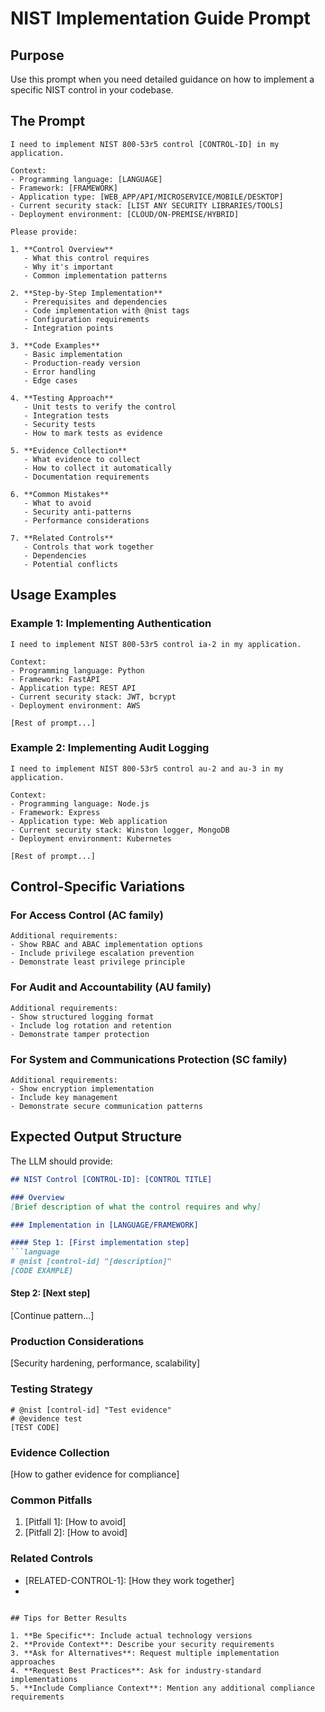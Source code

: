 # NIST Implementation Guide Prompt

## Purpose
Use this prompt when you need detailed guidance on how to implement a specific NIST control in your codebase.

## The Prompt

```
I need to implement NIST 800-53r5 control [CONTROL-ID] in my application.

Context:
- Programming language: [LANGUAGE]
- Framework: [FRAMEWORK]
- Application type: [WEB_APP/API/MICROSERVICE/MOBILE/DESKTOP]
- Current security stack: [LIST ANY SECURITY LIBRARIES/TOOLS]
- Deployment environment: [CLOUD/ON-PREMISE/HYBRID]

Please provide:

1. **Control Overview**
   - What this control requires
   - Why it's important
   - Common implementation patterns

2. **Step-by-Step Implementation**
   - Prerequisites and dependencies
   - Code implementation with @nist tags
   - Configuration requirements
   - Integration points

3. **Code Examples**
   - Basic implementation
   - Production-ready version
   - Error handling
   - Edge cases

4. **Testing Approach**
   - Unit tests to verify the control
   - Integration tests
   - Security tests
   - How to mark tests as evidence

5. **Evidence Collection**
   - What evidence to collect
   - How to collect it automatically
   - Documentation requirements

6. **Common Mistakes**
   - What to avoid
   - Security anti-patterns
   - Performance considerations

7. **Related Controls**
   - Controls that work together
   - Dependencies
   - Potential conflicts
```

## Usage Examples

### Example 1: Implementing Authentication
```
I need to implement NIST 800-53r5 control ia-2 in my application.

Context:
- Programming language: Python
- Framework: FastAPI
- Application type: REST API
- Current security stack: JWT, bcrypt
- Deployment environment: AWS

[Rest of prompt...]
```

### Example 2: Implementing Audit Logging
```
I need to implement NIST 800-53r5 control au-2 and au-3 in my application.

Context:
- Programming language: Node.js
- Framework: Express
- Application type: Web application
- Current security stack: Winston logger, MongoDB
- Deployment environment: Kubernetes

[Rest of prompt...]
```

## Control-Specific Variations

### For Access Control (AC family)
```
Additional requirements:
- Show RBAC and ABAC implementation options
- Include privilege escalation prevention
- Demonstrate least privilege principle
```

### For Audit and Accountability (AU family)
```
Additional requirements:
- Show structured logging format
- Include log rotation and retention
- Demonstrate tamper protection
```

### For System and Communications Protection (SC family)
```
Additional requirements:
- Show encryption implementation
- Include key management
- Demonstrate secure communication patterns
```

## Expected Output Structure

The LLM should provide:

```markdown
## NIST Control [CONTROL-ID]: [CONTROL TITLE]

### Overview
[Brief description of what the control requires and why]

### Implementation in [LANGUAGE/FRAMEWORK]

#### Step 1: [First implementation step]
```language
# @nist [control-id] "[description]"
[CODE EXAMPLE]
```

#### Step 2: [Next step]
[Continue pattern...]

### Production Considerations
[Security hardening, performance, scalability]

### Testing Strategy
```language
# @nist [control-id] "Test evidence"
# @evidence test
[TEST CODE]
```

### Evidence Collection
[How to gather evidence for compliance]

### Common Pitfalls
1. [Pitfall 1]: [How to avoid]
2. [Pitfall 2]: [How to avoid]

### Related Controls
- [RELATED-CONTROL-1]: [How they work together]
- [RELATED-CONTROL-2]: [Dependencies]
```

## Tips for Better Results

1. **Be Specific**: Include actual technology versions
2. **Provide Context**: Describe your security requirements
3. **Ask for Alternatives**: Request multiple implementation approaches
4. **Request Best Practices**: Ask for industry-standard implementations
5. **Include Compliance Context**: Mention any additional compliance requirements
